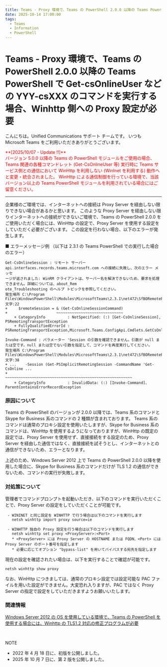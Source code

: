 ```yaml
---
title: Teams - Proxy 環境で、Teams の PowerShell 2.0.0 以降の Teams PowerShell で Get-csOnlineUser などの YYY-csXXX のコマンドを実行する場合、Winhttp 側への Proxy 設定が必要
date: 2025-10-14 17:00:00
tags:
  - Teams
  - Information
  - PowerShell
---
```


# Teams - Proxy 環境で、Teams の PowerShell 2.0.0 以降の Teams PowerShell で Get-csOnlineUser などの YYY-csXXX のコマンドを実行する場合、Winhttp 側への Proxy 設定が必要

こんにちは。Unified Communications サポート チームです。
いつも Microsoft Teams をご利用いただきありがとうございます。

<div style="color: red;">
**[2025/10/07 - Update !!]** <br>
バージョン 5.0.0 以降の Teams の PowerShell モジュールをご使用の場合、Teams 関連の各種コマンドレット (Get-CsOnlineUser 等) 実行時に Teams サービス側との通信において WinHttp を利用しない (WinInet を利用する) 動作へと変更・統合されました。
WinHttp による通信制御を行っている環境で、当該バージョン以上の Teams PowerShell モジュールを利用されている場合にはご留意ください。
</div>

---
企業様のご環境では、インターネットへの接続は Proxy Server を経由しない限りできない場合があるかと思います。
このような Proxy Server を経由しない限りインターネットへの接続ができないご環境で、Teams の PowerShell 2.0.0 をご使用いただく場合には、WinHttp の設定で、Proxy Server を使用する設定をしていただく必要がございます。
この設定を行わない場合、以下のエラーが発生します。


■ エラーメッセージ例 （以下は 2.3.1 の Teams PowerShell での実行した場合のエラー）
```
Get-CsOnlineSession : リモート サーバー api.interfaces.records.teams.microsoft.com への接続に失敗し、次のエラー メッセ 
ージが返されました: WinRM クライアントは、サーバー名を解決できないため、要求を処理できません。詳細については、about_Rem
ote_Troubleshooting のヘルプ トピックを参照してください。
発生場所 C:\Program Files\WindowsPowerShell\Modules\MicrosoftTeams\2.3.1\net472\SfBORemotePowerShellModule.psm1:63 文字:22
+     $remoteSession = & (Get-CsOnlineSessionCommand)
+                      ~~~~~~~~~~~~~~~~~~~~~~~~~~~~~~
    + CategoryInfo          : NotSpecified: (:) [Get-CsOnlineSession], PSRemotingTransportException
    + FullyQualifiedErrorId : PSRemotingTransportException,Microsoft.Teams.ConfigApi.Cmdlets.GetCsOnlineSession

Invoke-Command : パラメーター 'Session の引数を確認できません。引数が null または空です。null または空でない引数を指定して、コマンドを再度実行してください。
発生場所 C:\Program Files\WindowsPowerShell\Modules\MicrosoftTeams\2.3.1\net472\SfBORemotePowerShellModule.psm1:9490 文字:38
+ ...    -Session (Get-PSImplicitRemotingSession -CommandName 'Get-CsOnline ...
+                 ~~~~~~~~~~~~~~~~~~~~~~~~~~~~~~~~~~~~~~~~~~~~~~~~~~~~~~~~~
    + CategoryInfo          : InvalidData: (:) [Invoke-Command]、ParentContainsErrorRecordException
```

### 原因について
Teams の PowerShell のバージョンが 2.0.0 以降では、Teams 系のコマンドと Skype for Business 系のコマンドの 2 種類が含まれております。
Teams 系のコマンドは通常のプロキシ設定を使用いたしますが、Skype for Business 系のコマンドは、WinHttp を使用するようになっておりますが、WinHttp の既定の設定では、Proxy Server を使用せず、直接接続をする設定のため、Proxy Server を経由した通信ではなく、直接接続を試そうとし、インターネットとの通信ができないため、エラーとなります。

上述のため、Windows Server 2012 上で Teams の PowerShell 2.0.0 以降を使用した場合に、Skype for Business 系のコマンドだけが TLS 1.2 の通信ができないため、コマンドの実行が失敗します。

### 対処策について
管理者でコマンドプロンプトを起動いただき、以下のコマンドを実行いただくことで、Proxy Server の設定をしていただくことが可能です。
```
 - WININET と同じ設定を WINHTTP で行う場合は以下のコマンドを実行します
   netsh winhttp import proxy source=ie

 - WINHTTP 独自の Proxy 設定を行う場合は以下のコマンドを実行します
   netsh winhttp set proxy <ProxyServer>:<Port>
   * <ProxyServer> には Proxy Server の HOSTNAME または FQDN、<Port> には Proxy Server のポート番号を指定します
   * 必要に応じてオプション "bypass-list" を用いてバイパスする宛先を指定します
```
現在の設定を確認されたい場合は、以下を実行することで確認が可能です。
```
netsh winhttp show proxy
```

なお、WinHttp につきましては、通常のプロキシ設定では設定可能な PAC ファイルを用いた設定ができません。大変恐れ入りますが、PAC ではなく Proxy Server の指定で設定をしていただきますようお願いいたします。


### 関連情報
[Windows Server 2012 の OS を使用している環境で、Teams の PowerShell を使用する場合には、Winhttp の TLS1.2 対応の修正プログラムが必要](https://jpucsupport.github.io/blog/teams/Teams%20-%20Windows%20Server%202012%20%E3%81%AE%20OS%20%E3%82%92%E4%BD%BF%E7%94%A8%E3%81%97%E3%81%A6%E3%81%84%E3%82%8B%E7%92%B0%E5%A2%83%E3%81%A7%20Teams%20%E3%81%AE%20Powershell%20%E3%82%92%E4%BD%BF%E7%94%A8%E3%81%99%E3%82%8B%E5%A0%B4%E5%90%88/)

<br />

NOTE
- 2022 年 4 月 18 日に、初版を公開しました。
- 2025 年 10 月 7 日に、第 2 版を公開しました。